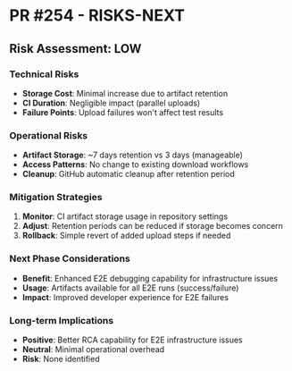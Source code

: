 # PR #254 - RISKS-NEXT

## Risk Assessment: LOW

### Technical Risks
- **Storage Cost**: Minimal increase due to artifact retention
- **CI Duration**: Negligible impact (parallel uploads)
- **Failure Points**: Upload failures won't affect test results

### Operational Risks
- **Artifact Storage**: ~7 days retention vs 3 days (manageable)
- **Access Patterns**: No change to existing download workflows
- **Cleanup**: GitHub automatic cleanup after retention period

### Mitigation Strategies
1. **Monitor**: CI artifact storage usage in repository settings
2. **Adjust**: Retention periods can be reduced if storage becomes concern
3. **Rollback**: Simple revert of added upload steps if needed

### Next Phase Considerations
- **Benefit**: Enhanced E2E debugging capability for infrastructure issues
- **Usage**: Artifacts available for all E2E runs (success/failure)
- **Impact**: Improved developer experience for E2E failures

### Long-term Implications
- **Positive**: Better RCA capability for E2E infrastructure issues
- **Neutral**: Minimal operational overhead
- **Risk**: None identified